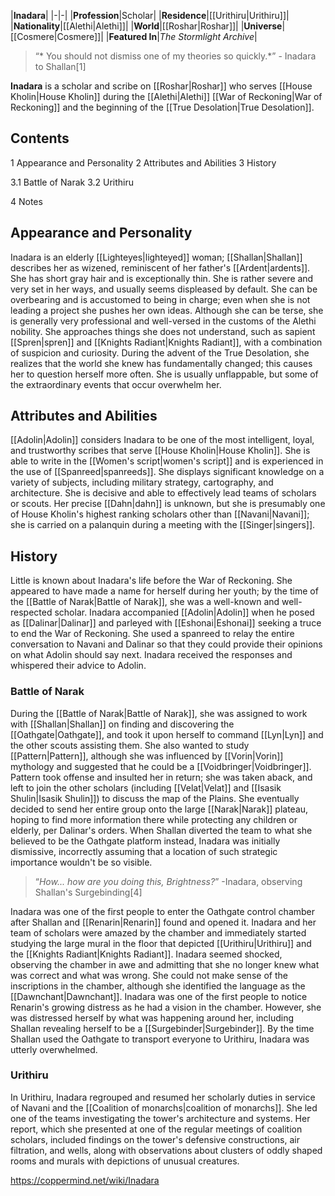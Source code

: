 |**Inadara**|
|-|-|
|**Profession**|Scholar|
|**Residence**|[[Urithiru\|Urithiru]]|
|**Nationality**|[[Alethi\|Alethi]]|
|**World**|[[Roshar\|Roshar]]|
|**Universe**|[[Cosmere\|Cosmere]]|
|**Featured In**|*The Stormlight Archive*|

>“* You should not dismiss one of my theories so quickly.*”
\- Inadara to Shallan[1]


**Inadara** is a scholar and scribe on [[Roshar\|Roshar]] who serves [[House Kholin\|House Kholin]] during the [[Alethi\|Alethi]] [[War of Reckoning\|War of Reckoning]] and the beginning of the [[True Desolation\|True Desolation]].

## Contents

1 Appearance and Personality
2 Attributes and Abilities
3 History

3.1 Battle of Narak
3.2 Urithiru


4 Notes


## Appearance and Personality
Inadara is an elderly [[Lighteyes\|lighteyed]] woman; [[Shallan\|Shallan]] describes her as wizened, reminiscent of her father's [[Ardent\|ardents]]. She has short gray hair and is exceptionally thin.
She is rather severe and very set in her ways, and usually seems displeased by default. She can be overbearing and is accustomed to being in charge; even when she is not leading a project she pushes her own ideas. Although she can be terse, she is generally very professional and well-versed in the customs of the Alethi nobility.
She approaches things she does not understand, such as sapient [[Spren\|spren]] and [[Knights Radiant\|Knights Radiant]], with a combination of suspicion and curiosity. During the advent of the True Desolation, she realizes that the world she knew has fundamentally changed; this causes her to question herself more often. She is usually unflappable, but some of the extraordinary events that occur overwhelm her.

## Attributes and Abilities
[[Adolin\|Adolin]] considers Inadara to be one of the most intelligent, loyal, and trustworthy scribes that serve [[House Kholin\|House Kholin]]. She is able to write in the [[Women's script\|women's script]] and is experienced in the use of [[Spanreed\|spanreeds]]. She displays significant knowledge on a variety of subjects, including military strategy, cartography, and architecture. She is decisive and able to effectively lead teams of scholars or scouts.
Her precise [[Dahn\|dahn]] is unknown, but she is presumably one of House Kholin's highest ranking scholars other than [[Navani\|Navani]]; she is carried on a palanquin during a meeting with the [[Singer\|singers]].

## History
Little is known about Inadara's life before the War of Reckoning. She appeared to have made a name for herself during her youth; by the time of the [[Battle of Narak\|Battle of Narak]], she was a well-known and well-respected scholar.
Inadara accompanied [[Adolin\|Adolin]] when he posed as [[Dalinar\|Dalinar]] and parleyed with [[Eshonai\|Eshonai]] seeking a truce to end the War of Reckoning. She used a spanreed to relay the entire conversation to Navani and Dalinar so that they could provide their opinions on what Adolin should say next. Inadara received the responses and whispered their advice to Adolin.

### Battle of Narak
During the [[Battle of Narak\|Battle of Narak]], she was assigned to work with [[Shallan\|Shallan]] on finding and discovering the [[Oathgate\|Oathgate]], and took it upon herself to command [[Lyn\|Lyn]] and the other scouts assisting them. She also wanted to study [[Pattern\|Pattern]], although she was influenced by [[Vorin\|Vorin]] mythology and suggested that he could be a [[Voidbringer\|Voidbringer]]. Pattern took offense and insulted her in return; she was taken aback, and left to join the other scholars (including [[Velat\|Velat]] and [[Isasik Shulin\|Isasik Shulin]]) to discuss the map of the Plains. She eventually decided to send her entire group onto the large [[Narak\|Narak]] plateau, hoping to find more information there while protecting any children or elderly, per Dalinar's orders. When Shallan diverted the team to what she believed to be the Oathgate platform instead, Inadara was initially dismissive, incorrectly assuming that a location of such strategic importance wouldn't be so visible.

>“*How... how are you doing this, Brightness?*”
\-Inadara, observing Shallan's Surgebinding[4]

Inadara was one of the first people to enter the Oathgate control chamber after Shallan and [[Renarin\|Renarin]] found and opened it. Inadara and her team of scholars were amazed by the chamber and immediately started studying the large mural in the floor that depicted [[Urithiru\|Urithiru]] and the [[Knights Radiant\|Knights Radiant]]. Inadara seemed shocked, observing the chamber in awe and admitting that she no longer knew what was correct and what was wrong. She could not make sense of the inscriptions in the chamber, although she identified the language as the [[Dawnchant\|Dawnchant]]. Inadara was one of the first people to notice Renarin's growing distress as he had a vision in the chamber. However, she was distressed herself by what was happening around her, including Shallan revealing herself to be a [[Surgebinder\|Surgebinder]]. By the time Shallan used the Oathgate to transport everyone to Urithiru, Inadara was utterly overwhelmed.

### Urithiru
In Urithiru, Inadara regrouped and resumed her scholarly duties in service of Navani and the [[Coalition of monarchs\|coalition of monarchs]]. She led one of the teams investigating the tower's architecture and systems. Her report, which she presented at one of the regular meetings of coalition scholars, included findings on the tower's defensive constructions, air filtration, and wells, along with observations about clusters of oddly shaped rooms and murals with depictions of unusual creatures.



https://coppermind.net/wiki/Inadara